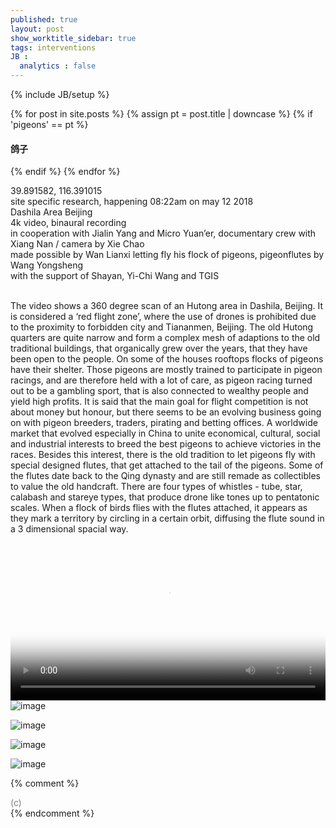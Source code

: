 ```yaml
---
published: true
layout: post
show_worktitle_sidebar: true
tags: interventions
JB :
  analytics : false
---
```


{% include JB/setup %}

<div class="container-parent">
<div class="container-narrow-right">
{% for post in site.posts %}
	{% assign pt = post.title | downcase %}
	{% if 'pigeons' == pt %}
<h4><a href="{{ BASE_PATH }}{{ post.url }}"></a>鸽子</h4>
	{% endif %}
{% endfor %}

<p>
39.891582, 116.391015<br />
site specific research, happening 08:22am on may 12 2018<br />
Dashila Area Beijing<br />
4k video, binaural recording<br />
in cooperation with Jialin Yang and Micro Yuan’er, documentary crew with Xiang Nan / camera by Xie Chao<br />
made possible by Wan Lianxi letting fly his flock of pigeons, pigeonflutes by Wang Yongsheng<br />
with the support of Shayan, Yi-Chi Wang and TGIS
<br /><br />

The video shows a 360 degree scan of an Hutong area in Dashila, Beijing. It is considered a ‘red flight zone’, where the use of drones is prohibited due to the proximity to forbidden city and Tiananmen, Beijing. 
The old Hutong quarters are quite narrow and form a complex mesh of adaptions to the old traditional buildings, that organically grew over the years, that they have been open to the people. On some of the houses rooftops flocks of pigeons have their shelter. Those pigeons are mostly trained to participate in pigeon racings, and are therefore held with a lot of care, as pigeon racing turned out to be a gambling sport, that is also connected to wealthy people and yield high profits. It is said that the main goal for flight competition is not about money but honour, but there seems to be an evolving business going on with pigeon breeders, traders, pirating and betting offices. A worldwide market that evolved especially in China to unite economical, cultural, social and industrial interests to breed the best pigeons to achieve victories in the races. 
Besides this interest, there is the old tradition to let pigeons fly with special designed flutes, that get attached to the tail of the pigeons. Some of the flutes date back to the Qing dynasty and are still remade as collectibles to value the old handcraft. There are four types of whistles - tube, star, calabash and stareye types, that produce drone like tones up to pentatonic scales. When a flock of birds flies with the flutes attached, it appears as they mark a territory by circling in a certain orbit, diffusing the flute sound in a 3 dimensional spacial way.
</p>
</div>



<div class="container-narrow-left">
<video preload="metadata" poster="{{ site.url }}/images/pigeons_small_down.jpg" width="100%" height="auto" controls>
  <source src="{{ site.url }}/images/pigeons_small_down.mp4" type="video/mp4">
</video>


<img src="{{ site.url }}/images/pigeons_google_earth_lg.jpg" alt="image">
<p></p>
<img src="{{ site.url }}/images/pigeons_cage_sm.jpg" alt="image">
<p></p>
<img src="{{ site.url }}/images/pigeon_pipe_smaller_lg.jpg" alt="image">
<p></p>
<img src="{{ site.url }}/images/pigeon_wing_smaller_lg.jpg" alt="image">



</div>
</div>


{% comment %}

<font color="grey">(c)<br /></font>
{% endcomment %}
